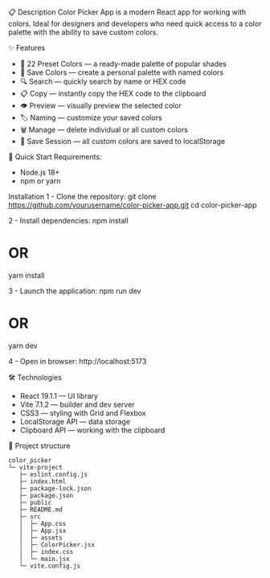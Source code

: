 📋 Description
Color Picker App is a modern React app for working with colors. Ideal for designers and developers who need quick access to a color palette with the ability to save custom colors.

✨ Features
 - 🎨 22 Preset Colors — a ready-made palette of popular shades
 - 💾 Save Colors — create a personal palette with named colors
 - 🔍 Search — quickly search by name or HEX code
 - 📋 Copy — instantly copy the HEX code to the clipboard
 - 👁️ Preview — visually preview the selected color
 - 🏷️ Naming — customize your saved colors
 - 🗑️ Manage — delete individual or all custom colors
 - 💫 Save Session — all custom colors are saved to localStorage

🚀 Quick Start
Requirements:
 - Node.js 18+
 - npm or yarn

Installation
 1 - Clone the repository:
   git clone https://github.com/yourusername/color-picker-app.git
   cd color-picker-app

 2 - Install dependencies:
   npm install
   # OR
   yarn install

 3 - Launch the application:
   npm run dev
   # OR
   yarn dev

 4 - Open in browser:
   http://localhost:5173

🛠️ Technologies
 - React 19.1.1 — UI library
 - Vite 7.1.2 — builder and dev server
 - CSS3 — styling with Grid and Flexbox
 - LocalStorage API — data storage
 - Clipboard API — working with the clipboard

📁 Project structure
```
color_picker
└─ vite-project
   ├─ eslint.config.js
   ├─ index.html
   ├─ package-lock.json
   ├─ package.json
   ├─ public
   ├─ README.md
   ├─ src
   │  ├─ App.css
   │  ├─ App.jsx
   │  ├─ assets
   │  ├─ ColorPicker.jsx
   │  ├─ index.css
   │  └─ main.jsx
   └─ vite.config.js

```